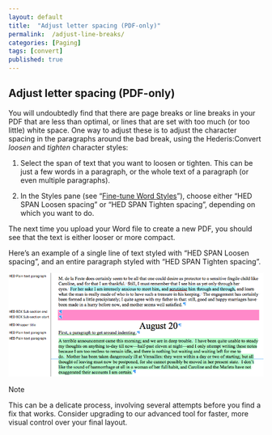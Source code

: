 ```yaml
---
layout: default
title:  "Adjust letter spacing (PDF-only)"
permalink:  /adjust-line-breaks/
categories: [Paging]
tags: [convert]
published: true
---
```


<section data-type="chapter" class="hsecchapter" data-hederis-type="hsecchapter" id="adjust-line-breaks" data-pi-attrs="id: adjust-line-breaks; data-tags: convert;" role="doc-chapter" data-tags="convert" data-author-name=" " data-book-title=" " title="Adjust letter spacing (PDF-only)"><h1 data-hederis-type="hblkchaptitle" class="hblkchaptitle" id="pyjOJQ07m">Adjust letter spacing (PDF-only)</h1><p class="hblkp" data-hederis-type="hblkp" id="pMf8eLoZR">You will undoubtedly find that there are page breaks or line breaks in your PDF that are less than optimal, or lines that are set with too much (or too little) white space. One way to adjust these is to adjust the character spacing in the paragraphs around the bad break, using the Hederis:Convert <em class="hspanem" data-hederis-type="hspanem" id="p0VqRlbwT">loosen</em> and <em class="hspanem" data-hederis-type="hspanem" id="ppiCE9xwi">tighten</em> character styles:</p><ol class="hwprnumlist" data-hederis-type="hwprnumlist" id="pejxjWHlO"><li class="hblkoli" data-hederis-type="hblkoli" id="li24Sxc6qH"><p class="hblkoli" data-hederis-type="hblklip" id="pBa2zPsCJ">Select the span of text that you want to loosen or tighten. This can be just a few words in a paragraph, or the whole text of a paragraph (or even multiple paragraphs). </p></li><li class="hblkoli" data-hederis-type="hblkoli" id="licvXhfcE6"><p class="hblkoli" data-hederis-type="hblklip" id="pjIzK9ipB">In the Styles pane (see &#8220;<a href="{% post_url 2020-08-18-13-WorkingwithMicrosoftWord %}" data-hederis-type="hspana" id="pbATR7IBh"><span class="Hyperlink" data-hederis-type="hspnspan" id="pgjJgdlUr">Fine-tune Word Styles</span></a>&#8221;), choose either &#8220;HED SPAN Loosen spacing&#8221; or &#8220;HED SPAN Tighten spacing&#8221;, depending on which you want to do.</p></li></ol><p class="hblkp" data-hederis-type="hblkp" id="pVp1Fyiez">The next time you upload your Word file to create a new PDF, you should see that the text is either looser or more compact.</p><p class="hblkp" data-hederis-type="hblkp" id="pY3VQi31L">Here&#8217;s an example of a single line of text styled with &#8220;HED SPAN Loosen spacing&#8221;, and an entire paragraph styled with &#8220;HED SPAN Tighten spacing&#8221;.</p><img data-hederis-type="hblkimg" class="hblkimg" id="ppC97lBBX" src="/images/loosetight1.png" data-img-src="loosetight1.png"/><aside class="hwprbox box" data-hederis-type="hwprbox" id="py6TPvhAT" data-type="sidebar"><p class="hblktype" data-hederis-type="hblktype" id="pAbXvdjDS">Note</p><p class="hblkp" data-hederis-type="hblkp" id="p4fEcCOOh">This can be a delicate process, involving several attempts before you find a fix that works. Consider upgrading to our advanced tool for faster, more visual control over your final layout.</p></aside></section>